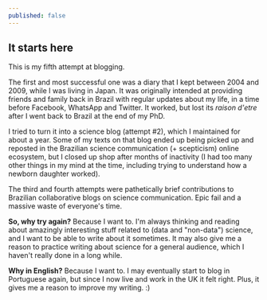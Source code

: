 ```yaml
---
published: false
---
```

## It starts here

This is my fifth attempt at blogging.

The first and most successful one was a diary that I kept between 2004 and 2009, while I was living in Japan. It was originally intended at providing friends and family back in Brazil with regular updates about my life, in a time before Facebook, WhatsApp and Twitter. It worked, but lost its _raison d'etre_ after I went back to Brazil at the end of my PhD. 

I tried to turn it into a science blog (attempt #2), which I maintained for about a year. Some of my texts on that blog ended up being picked up and reposted in the Brazilian science communication (+ scepticism) online ecosystem, but I closed up shop after months of inactivity (I had too many other things in my mind at the time, including trying to understand how a newborn daughter worked). 

The third and fourth attempts were pathetically brief contributions to Brazilian collaborative blogs on science communication. Epic fail and a massive waste of everyone's time.

**So, why try again?**
Because I want to. I'm always thinking and reading about amazingly interesting stuff related to (data and "non-data") science, and I want to be able to write about it sometimes. It may also give me a reason to practice writing about science for a general audience, which I haven't really done in a long while.

**Why in English?**
Because I want to. I may eventually start to blog in Portuguese again, but since I now live and work in the UK it felt right. Plus, it gives me a reason to improve my writing. :)

